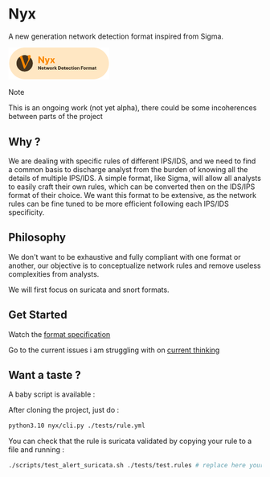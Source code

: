 # Nyx
A new generation network detection format inspired from Sigma.

<p align="start">
<img src="./logo.png" width="200" style="text-">
</p>

> [!NOTE] 
> This is an ongoing work (not yet alpha), there could be some incoherences between parts of the project

## Why ?

We are dealing with specific rules of different IPS/IDS, and we need to find a common basis to discharge analyst from the burden of knowing all the details of multiple IPS/IDS. A simple format, like Sigma, will allow all analysts to easily craft their own rules, which can be converted then on the IDS/IPS format of their choice.
We want this format to be extensive, as the network rules can be fine tuned to be more efficient following each IPS/IDS specificity.

## Philosophy

We don't want to be exhaustive and fully compliant with one format or another, our objective is to conceptualize network rules and remove useless complexities from analysts.

We will first focus on suricata and snort formats.

## Get Started

Watch the [format specification](./documentation/specification.md)

Go to the current issues i am struggling with on [current thinking](./thinking.md)

## Want a taste ?

A baby script is available :

After cloning the project, just do :
```bash
python3.10 nyx/cli.py ./tests/rule.yml
```
You can check that the rule is suricata validated by copying your rule to a file and running :

```bash
./scripts/test_alert_suricata.sh ./tests/test.rules # replace here your file with your rule
```


